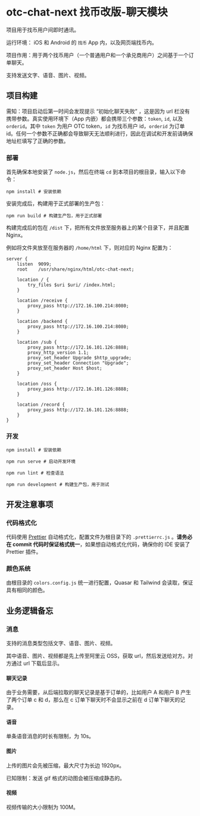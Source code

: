 # otc-chat-next 找币改版-聊天模块

项目用于找币用户间即时通讯。

运行环境： iOS 和 Android 的 `找币` App 内，以及网页端找币内。

项目作用：用于两个找币用户（一个普通用户和一个承兑商用户）之间基于一个订单聊天。

支持发送文字、语音、图片、视频。

## 项目构建

需知：项目启动后第一时间会发现提示 “初始化聊天失败” ，这是因为 url 栏没有携带参数。真实使用环境下（App 内嵌）都会携带三个参数：`token`, `id`, 以及 `orderid`。其中 `token` 为用户 OTC token，`id` 为找币用户 id，`orderid` 为订单 id。任何一个参数不正确都会导致聊天无法顺利进行，因此在调试和开发前请确保地址栏填写了正确的参数。

### 部署

首先确保本地安装了 `node.js`，然后在终端 `cd` 到本项目的根目录，输入以下命令：

```
npm install # 安装依赖
```

安装完成后，构建用于正式部署的生产包：

```
npm run build # 构建生产包，用于正式部署
```

构建完成后的包在 `/dist` 下，把所有文件放至服务器上的某个目录下，并且配置 Nginx。

例如将文件夹放至在服务器的 `/home/html` 下，则对应的 Nginx 配置为：

```nginx
server {
    listen  9099;
    root    /usr/share/nginx/html/otc-chat-next;

    location / {
        try_files $uri $uri/ /index.html;
    }

    location /receive {
        proxy_pass http://172.16.100.214:8080;
    }

    location /backend {
        proxy_pass http://172.16.100.214:8080;
    }

    location /sub {
        proxy_pass http://172.16.101.126:8888;
        proxy_http_version 1.1;
        proxy_set_header Upgrade $http_upgrade;
        proxy_set_header Connection "Upgrade";
        proxy_set_header Host $host;
    }

    location /oss {
        proxy_pass http://172.16.101.126:8888;
    }

    location /record {
        proxy_pass http://172.16.101.126:8888;
    }
}
```

### 开发

```
npm install # 安装依赖
```

```
npm run serve # 启动开发环境
```

```
npm run lint # 检查语法
```

```
npm run development # 构建生产包，用于测试
```

## 开发注意事项

### 代码格式化

代码使用 [Prettier](https://prettier.io) 自动格式化，配置文件为根目录下的 `.prettierrc.js` 。**请务必在 commit 代码时保证格式统一**，如果想自动格式化代码，确保你的 IDE 安装了 Prettier 插件。

### 颜色系统

由根目录的 `colors.config.js` 统一进行配置，Quasar 和 Tailwind 会读取，保证具有相同的颜色。

## 业务逻辑备忘

### 消息

支持的消息类型包括文字、语音、图片、视频。

其中语音、图片、视频都是先上传至阿里云 OSS，获取 url，然后发送给对方。对方通过 url 下载后显示。

#### 聊天记录

由于业务需要，从后端拉取的聊天记录是基于订单的，比如用户 A 和用户 B 产生了两个订单 c 和 d，那么在 c 订单下聊天时不会显示之前在 d 订单下聊天的记录。

#### 语音

单条语音消息的时长有限制，为 10s。

#### 图片

上传的图片会先被压缩，最大尺寸为长边 1920px。

已知限制：发送 gif 格式的动图会被压缩成静态的。

#### 视频

视频传输的大小限制为 100M。
